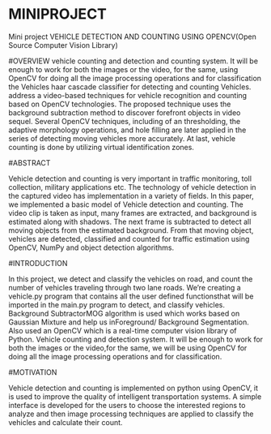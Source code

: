 # MINIPROJECT
Mini project
VEHICLE DETECTION AND COUNTING USING OPENCV(Open Source Computer Vision Library)

#OVERVIEW
vehicle counting and detection and counting system. It will be enough to work for both the images or the video, for the same,
using OpenCV for doing all the image processing operations and for classification the Vehicles haar cascade classifier for detecting and counting Vehicles.
address a video-based techniques for vehicle recognition and counting based on OpenCV technologies.
The proposed technique uses the background subtraction method to discover forefront objects in video sequel. Several OpenCV techniques, including of an thresholding,
the adaptive morphology operations, and hole filling are later applied in the series of detecting moving vehicles more accurately. At last, vehicle counting is done by utilizing virtual identification zones.


#ABSTRACT

Vehicle detection and counting is very important in traffic monitoring, toll collection, military applications etc. 
The technology of vehicle detection in the captured video has implementation in a variety of fields. In this paper, we implemented a basic model of Vehicle detection and counting.
The video clip is taken as input, many frames are extracted, and background is estimated along with shadows.
The next frame is subtracted to detect all moving objects from the estimated background. From that moving object, vehicles are detected, classified and counted for traffic estimation using OpenCV, NumPy and object detection algorithms.

#INTRODUCTION

In this project, we detect and classify the vehicles on road, and count the number of vehicles traveling through two lane roads.
We’re creating a vehicle.py program that contains all the user defined functionsthat will be imported in the main.py program to detect, and classify vehicles.
Background SubtractorMOG algorithm is used which works based on Gaussian Mixture and help us inForeground/ Background Segmentation. Also used an OpenCV which is a real-time computer vision library of Python. Vehicle counting and detection system. 
It will be enough to work for both the images or the video,for the same, we will be using OpenCV for doing all the image processing operations and for classification.

#MOTIVATION

Vehicle detection and counting is implemented on python using OpenCV, it is used to improve the quality of intelligent transportation systems. 
A simple interface is developed for the users to choose the interested regions to analyze and then image processing techniques are applied to classify the vehicles and calculate their count.





